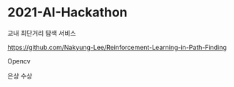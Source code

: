 # 2021-AI-Hackathon
교내 최단거리 탐색 서비스

https://github.com/Nakyung-Lee/Reinforcement-Learning-in-Path-Finding

Opencv

은상 수상
